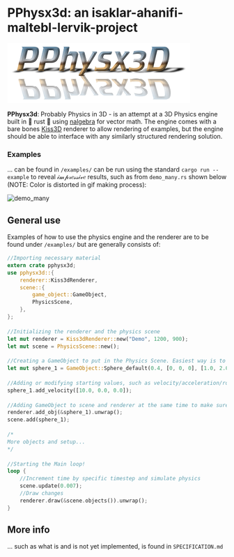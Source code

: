 # PPhysx3d: an isaklar-ahanifi-maltebl-lervik-project
![Häftig kille](logo.png)

**PPhysx3d**: Probably Physics in 3D - is an attempt at a 3D Physics engine built in 🦀 rust 🦀 using [nalgebra](https://github.com/dimforge/nalgebra) for vector math. The engine comes with a bare bones [Kiss3D](https://github.com/sebcrozet/kiss3d) renderer to allow rendering of examples, but the engine should be able to interface with any similarly structured rendering solution. 

### Examples
... can be found in  `/examples/` can be run using the standard `cargo run --example` to reveal 𝒾𝓂𝓅𝓇𝑒𝓈𝓈𝒾𝓋𝑒 results, such as from  `demo_many.rs` shown below (NOTE: Color is distorted in gif making process):

![demo_many](Balls.gif)

## General use
Examples of how to use the physics engine and the renderer are to be found under `/examples/` but are generally consists of:

```rust
//Importing necessary material
extern crate pphysx3d;
use pphysx3d::{
    renderer::Kiss3dRenderer,
    scene::{
        game_object::GameObject,
        PhysicsScene,
    },
};

//Initializing the renderer and the physics scene
let mut renderer = Kiss3dRenderer::new("Demo", 1200, 900);
let mut scene = PhysicsScene::new();

//Creating a GameObject to put in the Physics Scene. Easiest way is to use one of the '<shape>_default' methods.
let mut sphere_1 = GameObject::Sphere_default(0.4, [0, 0, 0], [1.0, 2.0, 10.], 10., 1., 0.01);

//Adding or modifying starting values, such as velocity/acceleration/rotation etc.
sphere_1.add_velocity([10.0, 0.0, 0.0]);

//Adding GameObject to scene and renderer at the same time to make sure they are synced.
renderer.add_obj(&sphere_1).unwrap();
scene.add(sphere_1);

/*
More objects and setup...
*/

//Starting the Main loop!
loop {
    //Increment time by specific timestep and simulate physics
    scene.update(0.007);
    //Draw changes
    renderer.draw(&scene.objects()).unwrap();
}
```

## More info
... such as what is and is not yet implemented, is found in `SPECIFICATION.md`
